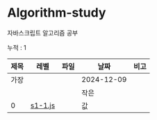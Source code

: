 
# Algorithm-study

자바스크립트 알고리즘 공부

누적 : 1

| 제목 | 레벨 | 파일 | 날짜 | 비고 |
| --- | --- | -- | -- | --- |
| 가장 |  |  | 2024-12-09 |  |
|  |  |  | 작은 |  |
| 0 | [s1-1.js](./section-1/s1-1.js) |  | 값 |  |
